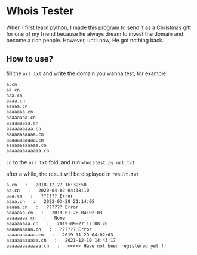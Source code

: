 # Whois Tester

When I first learn python, I made this program to send it as a Christmas gift for one of my friend because he always dream to invest the domain and become a rich people. However, until now, He got nothing back.

## How to use?

fill the `url.txt` and write the domain you wanna test, for example:

```txt
a.cn
aa.cn
aaa.cn
aaaa.cn
aaaaa.cn
aaaaaaa.cn
aaaaaaaa.cn
aaaaaaaaa.cn
aaaaaaaaaa.cn
aaaaaaaaaaa.cn
aaaaaaaaaaa.cn
aaaaaaaaaaaa.cn
aaaaaaaaaaaaa.cn
```

`cd` to the `url.txt` fold, and run `whoistest.py url.txt`

after a while, the result will be displayed in `result.txt`

```txt
a.cn   :   2018-12-27 16:32:50
aa.cn   :   2020-04-02 04:38:10
aaa.cn   :   ?????? Error
aaaa.cn   :   2022-03-28 21:14:05
aaaaa.cn   :   ?????? Error
aaaaaaa.cn   :   2019-01-28 04:02:03
aaaaaaaa.cn   :   None
aaaaaaaaa.cn   :   2019-09-27 12:08:26
aaaaaaaaaa.cn   :   ?????? Error
aaaaaaaaaaa.cn   :   2019-11-29 04:02:03
aaaaaaaaaaaa.cn   :   2021-12-10 14:43:17
aaaaaaaaaaaaa.cn   :   <<<<< Have not been registered yet !!
```

